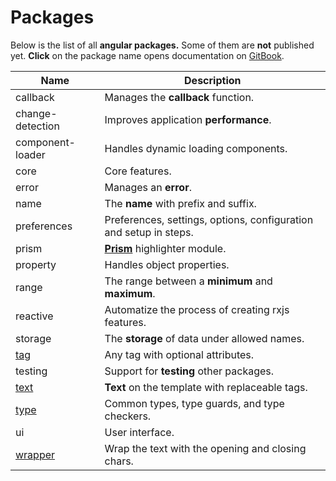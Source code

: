 # Packages

Below is the list of all **angular packages.** Some of them are **not** published yet. **Click** on the package name opens documentation on [GitBook](https://gitbook.com).

| Name                                           | Description                                                       |
| ---------------------------------------------- | ----------------------------------------------------------------- |
| callback                                       | Manages the **callback** function.                                |
| change-detection                               | Improves application **performance**.                             |
| component-loader                               | Handles dynamic loading components.                               |
| core                                           | Core features.                                                    |
| error                                          | Manages an **error**.                                             |
| name                                           | The **name** with prefix and suffix.                              |
| preferences                                    | Preferences, settings, options, configuration and setup in steps. |
| prism                                          | [**Prism**](https://prismjs.com) highlighter module.              |
| property                                       | Handles object properties.                                        |
| range                                          | The range between a **minimum** and **maximum**.                  |
| reactive                                       | Automatize the process of creating rxjs features.                 |
| storage                                        | The **storage** of data under allowed names.                      |
| [tag](https://tag.angular-package.dev)         | Any tag with optional attributes.                                 |
| testing                                        | Support for **testing** other packages.                           |
| [text](https://text.angular-package.dev)       | **Text** on the template with replaceable tags.                   |
| [type](https://type.angular-package.dev)       | Common types, type guards, and type checkers.                     |
| ui                                             | User interface.                                                   |
| [wrapper](https://wrapper.angular-package.dev) | Wrap the text with the opening and closing chars.                 |
